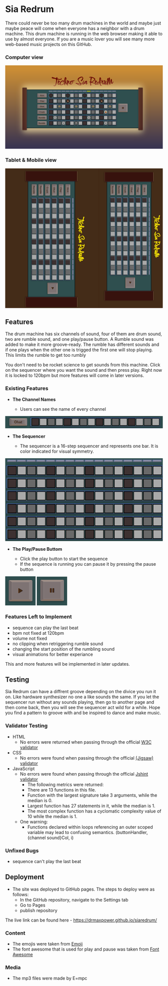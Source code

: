 # Sia Redrum
There could never be too many drum machines in the world and maybe just maybe peace will come when everyone has a neighbor with a drum machine.
This drum machine is running in the web browser making it able to use by almost everyone. If you are a music lover you will see many more web-based music projects on this GitHub.   

### Computer view
![Computer](assets/media/images/sia_big.png)
### Tablet & Mobile view
![Tablet & Mobile](assets/media/images/tablet_mobile.png)


## Features 
The drum machine has six channels of sound, four of them are drum sound, two are rumble sound, and one play/pause button.
A Rumble sound was added to make it more groove-ready. The rumble has different sounds and if one plays when the other one is trigged the first one will stop playing. This limits the rumble to get too rumbly 

You don't need to be rocket science to get sounds from this machine. Click on the sequencer where you want the sound and then press play. 
Right now it is locked to 120bpm but more features will come in later versions.


### Existing Features


- __The Channel Names__

  - Users can see the name of every channel

![](assets/media/images/channel.png)

- __The Sequencer__

  - The sequencer is a 16-step sequencer and represents one bar. It is color indicated for visual symmetry.

![](assets/media/images/sequence.png)

- __The Play/Pause Buttom__

  - Click the play button to start the sequence
  - If the sequence is running you can pause it by pressing the pause button 

![play](assets/media/images/play.png)
![pause](assets/media/images/pause.png)


### Features Left to Implement

- sequence can play the last beat
- bpm not fixed at 120bpm
- volume not fixed
- no clipping when retriggering rumble sound
- changing the start position of the rumbling sound
- visual animations for better experiance

This and more features will be implemented in later updates. 
## Testing 
Sia Redrum can have a diffrent groove depending on the divice you run it on. Like hardware synthesizer no one a like sounds the same.
If you let the sequencer run without any sounds playing, then go to another page and then come back, then you will see the sequencer act wild for a while.
Hope you find a pattern to groove with and be inspired to dance and make music. 


### Validator Testing 

- HTML
    - No errors were returned when passing through the official [W3C validator](https://validator.w3.org/nu/?doc=https%3A%2F%2Fdrmaxpower.github.io%2Fsiaredrum%2F)
- CSS
    - No errors were found when passing through the official [(Jigsaw) validator](https://jigsaw.w3.org/css-validator/validator)
- JavaScript
    - No errors were found when passing through the official [Jshint validator](https://jshint.com/)
      - The following metrics were returned: 
      - There are 13 functions in this file.
      - Function with the largest signature take 3 arguments, while the median is 0.
      - Largest function has 27 statements in it, while the median is 1.
      - The most complex function has a cyclomatic complexity value of 10 while the median is 1.
    - One warning: 
      - Functions declared within loops referencing an outer scoped variable may lead to confusing semantics. (buttonHandler, {channel sound}Col, i)
### Unfixed Bugs

- sequence can't play the last beat 

## Deployment

- The site was deployed to GitHub pages. The steps to deploy were as follows: 
  - In the GitHub repository, navigate to the Settings tab 
  - Go to Pages
  - publish repository

The live link can be found here - https://drmaxpower.github.io/siaredrum/



### Content 

- The emojis were taken from [Emoji](https://emojipedia.org/)
- The font awesome that is used for play and pause was taken from [Font Awesome](https://kit.fontawesome.com/7298b5ab39.js/)

### Media

- The mp3 files were made by E=mpc
